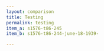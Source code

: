 ```yaml
---
layout: comparison
title: Testing
permalink: testing
item_a: s1576-t86-245
item_b: s1576-t86-244-june-18-1939-

---
```

<!-- Add an essay or interpretive material below this line,
using HTML or markdown.  Do not modify this file above this line -->

